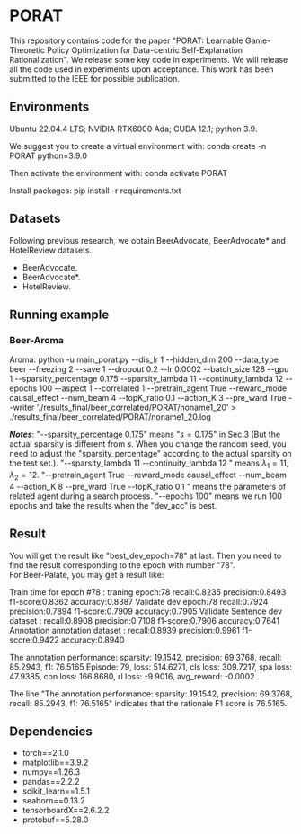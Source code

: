 # PORAT


This repository contains code for the paper "PORAT: Learnable Game-Theoretic Policy Optimization for Data-centric Self-Explanation Rationalization". 
We release some key code in experiments. We will release all the code used in experiments upon acceptance. This work has been submitted to the IEEE for possible publication.


## Environments
Ubuntu 22.04.4 LTS; NVIDIA RTX6000 Ada; CUDA 12.1; python 3.9.

We suggest you to create a virtual environment with: conda create -n PORAT python=3.9.0

Then activate the environment with: conda activate PORAT 

Install packages: pip install -r requirements.txt


## Datasets
Following previous research, we obtain BeerAdvocate, BeerAdvocate* and HotelReview datasets.
- BeerAdvocate. 
- BeerAdvocate*. 
- HotelReview. 

## Running example
### Beer-Aroma
Aroma: python -u main_porat.py --dis_lr 1 --hidden_dim 200 --data_type beer --freezing 2 --save 1 --dropout 0.2 --lr 0.0002 --batch_size 128 --gpu 1 --sparsity_percentage 0.175 --sparsity_lambda 11 --continuity_lambda 12 --epochs 100 --aspect 1 --correlated 1  --pretrain_agent True --reward_mode causal_effect --num_beam 4 --topK_ratio 0.1 --action_K 3 --pre_ward True  --writer  './results_final/beer_correlated/PORAT/noname1_20'  > ./results_final/beer_correlated/PORAT/noname1_20.log	

**_Notes_**: "--sparsity_percentage 0.175" means "$s=0.175$" in Sec.3 (But the actual sparsity is different from $s$. When you change the random seed, you need to adjust the "sparsity_percentage" according to the actual sparsity on the test set.). "--sparsity_lambda 11 --continuity_lambda 12 " means $\lambda_1=11, \lambda_2=12$. "--pretrain_agent True --reward_mode causal_effect --num_beam 4 --action_K 8 --pre_ward True  --topK_ratio 0.1 " means the parameters of related agent during a search process. 
"--epochs 100" means we run 100 epochs and take the results when the "dev_acc" is best.

## Result  
You will get the result like "best_dev_epoch=78" at last. Then you need to find the result corresponding to the epoch with number "78".  
For Beer-Palate, you may get a result like: 

Train time for epoch #78 : 
traning epoch:78 recall:0.8235 precision:0.8493 f1-score:0.8362 accuracy:0.8387
Validate
dev epoch:78 recall:0.7924 precision:0.7894 f1-score:0.7909 accuracy:0.7905
Validate Sentence
dev dataset : recall:0.8908 precision:0.7108 f1-score:0.7906 accuracy:0.7641
Annotation
annotation dataset : recall:0.8939 precision:0.9961 f1-score:0.9422 accuracy:0.8940

The annotation performance: sparsity: 19.1542, precision: 69.3768, recall: 85.2943, f1: 76.5165
Episode: 79, loss: 514.6271, cls loss: 309.7217, spa loss: 47.9385, con loss: 166.8680, rl loss: -9.9016, avg_reward: -0.0002

The line "The annotation performance: sparsity: 19.1542, precision: 69.3768, recall: 85.2943, f1: 76.5165" indicates that the rationale F1 score is 76.5165.


## Dependencies
- torch==2.1.0
- matplotlib==3.9.2
- numpy==1.26.3
- pandas==2.2.2
- scikit_learn==1.5.1
- seaborn==0.13.2
- tensorboardX==2.6.2.2
- protobuf==5.28.0

